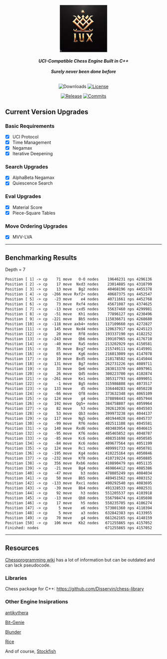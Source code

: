 <div align="center">

  <img src="./img/logo.jpg" width="30%">
  <br>
  <br>
  <b><i>UCI-Compatible Chess Engine Built in C++</i></b>
  <br>
  <br>
  <b><i>Surely never been done before</i></b>
  <br>
  <br>

  ![Downloads][downloads-badge]
  [![License][license-badge]][license-link]
  
  [![Release][release-badge]][release-link]
  [![Commits][commits-badge]][commits-link]

</div>

## Current Version Upgrades

### Basic Requirements

 - [x] UCI Protocol
 - [x] Time Management
 - [x] Negamax
 - [x] Iterative Deepening

### Search Upgrades

 - [x] AlphaBeta Negamax
 - [x] Quiescence Search

### Eval Upgrades

 - [x] Material Score
 - [x] Piece-Square Tables

### Move Ordering Upgrades

 - [x] MVV-LVA

---

## Benchmarking Results
Depth = 7
```
Position [ 1] -> cp    71 move   O-O nodes    19646231 nps 4296136
Position [ 2] -> cp    17 move  Nxd3 nodes    23014885 nps 4318799
Position [ 3] -> cp    13 move   Bg2 nodes    40468196 nps 4455378
Position [ 4] -> cp  -266 move Rxf2+ nodes    40687375 nps 4452547
Position [ 5] -> cp   -23 move    e4 nodes    40711661 nps 4452768
Position [ 6] -> cp    73 move  Rxf4 nodes    45671087 nps 4374625
Position [ 7] -> cp   -13 move  cxd5 nodes    55637460 nps 4299981
Position [ 8] -> cp   -51 move   Kh1 nodes    77896127 nps 4230496
Position [ 9] -> cp  -221 move   Bb5 nodes   115036671 nps 4268680
Position [10] -> cp  -118 move axb4+ nodes   117109660 nps 4272827
Position [11] -> cp   145 move  Nxd4 nodes   120637917 nps 4245123
Position [12] -> cp    20 move   Rf8 nodes   193337190 nps 4182252
Position [13] -> cp  -243 move   Qb6 nodes   199107965 nps 4176710
Position [14] -> cp   -40 move   Ra5 nodes   213202929 nps 4150581
Position [15] -> cp    35 move  Bxg7 nodes   215749111 nps 4145991
Position [16] -> cp    65 move   Kg6 nodes   216013009 nps 4147078
Position [17] -> cp    19 move  Bxd5 nodes   218178582 nps 4145044
Position [18] -> cp   131 move   Bg7 nodes   262731226 nps 4089711
Position [19] -> cp    33 move   Qe6 nodes   283013370 nps 4097961
Position [20] -> cp    26 move   Qd5 nodes   300223700 nps 4102874
Position [21] -> cp  -261 move   Ke1 nodes   305317793 nps 4099051
Position [22] -> cp    -1 move   Bg5 nodes   315986808 nps 4073517
Position [23] -> cp   133 move    d5 nodes   336440283 nps 4050228
Position [24] -> cp   -66 move   Qf8 nodes   373632348 nps 4065109
Position [25] -> cp   124 move    g4 nodes   378898443 nps 4057944
Position [26] -> cp   192 move  Qg5+ nodes   384758807 nps 4059964
Position [27] -> cp    82 move    h3 nodes   392612036 nps 4045503
Position [28] -> cp    53 move   Qb3 nodes   399973238 nps 4044137
Position [29] -> cp   117 move   Ng5 nodes   401944028 nps 4045737
Position [30] -> cp   -99 move   Rf6 nodes   402511108 nps 4045581
Position [31] -> cp   140 move  Rxd6 nodes   403483954 nps 4046615
Position [32] -> cp   -95 move   Kf6 nodes   405465852 nps 4048787
Position [33] -> cp   -85 move   Kc6 nodes   408351698 nps 4050585
Position [34] -> cp   -84 move   Kc6 nodes   409677564 nps 4051199
Position [35] -> cp   124 move   Rc1 nodes   409991733 nps 4050781
Position [36] -> cp  -195 move   Kg4 nodes   410225164 nps 4050846
Position [37] -> cp  -232 move   Kf8 nodes   410719224 nps 4050885
Position [38] -> cp   356 move  Rxb6 nodes   410890479 nps 4051135
Position [39] -> cp   -21 move   Bg4 nodes   469864412 nps 4085386
Position [40] -> cp   -47 move    b3 nodes   478085249 nps 4084034
Position [41] -> cp    50 move   Bb5 nodes   489451562 nps 4083152
Position [42] -> cp  -133 move  Rxc1 nodes   490292540 nps 4083695
Position [43] -> cp   -39 move   Bb4 nodes   491328533 nps 4082531
Position [44] -> cp    92 move    h3 nodes   551205537 nps 4103918
Position [45] -> cp   -13 move   Qb8 nodes   556798474 nps 4105698
Position [46] -> cp    17 move    h5 nodes   558235705 nps 4106274
Position [47] -> cp     5 move    e6 nodes   573001360 nps 4110394
Position [48] -> cp     5 move    a3 nodes   632842383 nps 4133955
Position [49] -> cp    70 move    g4 nodes   661262165 nps 4148159
Position [50] -> cp   106 move   Kb2 nodes   671255865 nps 4157052
Finished: nodes                              671255865 nps 4157052
```
---

## Resources

[Chessprogramming wiki](https://www.chessprogramming.org/Main_Page) has a lot of information but can be outdated and can lack pseudocode.

### Libraries 

Chess package for C++: https://github.com/Disservin/chess-library

### Other Engine Insiprations

[antikythera](https://github.com/0hq/antikythera)

[Bit-Genie](https://github.com/Aryan1508/Bit-Genie)

[Blunder](https://github.com/algerbrex/blunder)

[Rice](https://github.com/rafid-dev/rice)

And of course, [Stockfish](https://github.com/official-stockfish/Stockfish)


[downloads-badge]:https://img.shields.io/github/downloads/Sidhant-Roymoulik/Lux/total?color=success&style=for-the-badge

[license-badge]:https://img.shields.io/github/license/Sidhant-Roymoulik/Lux?style=for-the-badge&label=license&color=success
[license-link]:https://github.com/Sidhant-Roymoulik/Lux/blob/main/LICENSE
[release-badge]:https://img.shields.io/github/v/release/Sidhant-Roymoulik/Lux?style=for-the-badge&label=official%20release
[release-link]:https://github.com/Sidhant-Roymoulik/Lux/releases/latest
[commits-badge]:https://img.shields.io/github/commits-since/Sidhant-Roymoulik/Lux/latest?style=for-the-badge
[commits-link]:https://github.com/Sidhant-Roymoulik/Lux/commits/main
